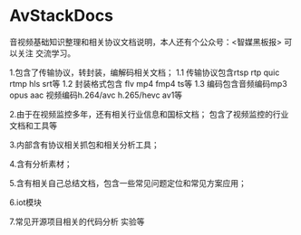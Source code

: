 # AvStackDocs
音视频基础知识整理和相关协议文档说明，本人还有个公众号：<智媒黑板报>
可以关注 交流学习。

1.包含了传输协议，转封装，编解码相关文档；
  1.1 传输协议包含rtsp rtp quic rtmp hls srt等
  1.2 封装格式包含 flv mp4 fmp4 ts等
  1.3 编码包含音频编码mp3 opus aac 视频编码h.264/avc h.265/hevc av1等

2.由于在视频监控多年，还有相关行业信息和国标文档；
  包含了视频监控的行业文档和工具等

3.内部含有协议相关抓包和相关分析工具；

4.含有分析素材；

5.含有相关自己总结文档，包含一些常见问题定位和常见方案应用；

6.iot模块

7.常见开源项目相关的代码分析 实验等

